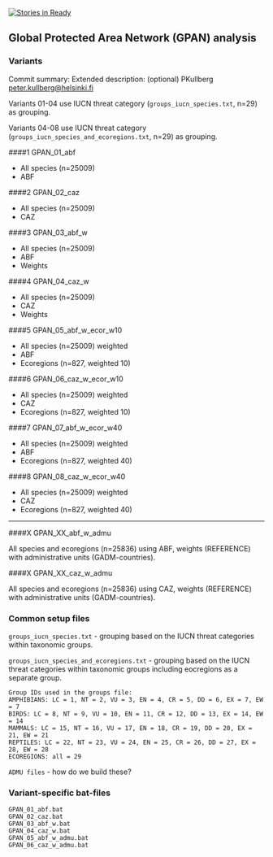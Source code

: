 [![Stories in Ready](https://badge.waffle.io/cbig/GPAN.png)](http://waffle.io/cbig/GPAN) 

## Global Protected Area Network (GPAN) analysis

### Variants
Commit summary: Extended description: (optional)
PKullberg peter.kullberg@helsinki.fi


Variants 01-04 use IUCN threat category (`groups_iucn_species.txt`, n=29) as grouping.

Variants 04-08 use IUCN threat category (`groups_iucn_species_and_ecoregions.txt`, n=29) as grouping.

####1 GPAN_01_abf

* All species (n=25009)
* ABF

####2 GPAN_02_caz

* All species (n=25009) 
* CAZ

####3 GPAN_03_abf_w

* All species (n=25009)
* ABF
* Weights

####4 GPAN_04_caz_w

* All species (n=25009) 
* CAZ
* Weights

####5 GPAN_05_abf_w_ecor_w10

* All species (n=25009) weighted
* ABF
* Ecoregions (n=827, weighted 10)

####6 GPAN_06_caz_w_ecor_w10

* All species (n=25009) weighted
* CAZ
* Ecoregions (n=827, weighted 10)

####7 GPAN_07_abf_w_ecor_w40

* All species (n=25009) weighted
* ABF
* Ecoregions (n=827, weighted 40)

####8 GPAN_08_caz_w_ecor_w40

* All species (n=25009) weighted
* CAZ
* Ecoregions (n=827, weighted 40)

----


####X GPAN_XX_abf_w_admu

All species and ecoregions (n=25836) using ABF, weights (REFERENCE) with administrative units (GADM-countries).

####X GPAN_XX_caz_w_admu

All species and ecoregions (n=25836) using CAZ, weights (REFERENCE) with administrative units (GADM-countries).

### Common setup files

`groups_iucn_species.txt` - grouping based on the IUCN threat categories within taxonomic groups.

`groups_iucn_species_and_ecoregions.txt` - grouping based on the IUCN threat categories within taxonomic groups including eocregions as a separate group.

	Group IDs used in the groups file:  
	AMPHIBIANS:	LC = 1, NT = 2, VU = 3, EN = 4, CR = 5, DD = 6, EX = 7, EW = 7  
	BIRDS: LC = 8, NT = 9, VU = 10, EN = 11, CR = 12, DD = 13, EX = 14, EW = 14  
	MAMMALS: LC = 15, NT = 16, VU = 17, EN = 18, CR = 19, DD = 20, EX = 21, EW = 21  
	REPTILES: LC = 22, NT = 23, VU = 24, EN = 25, CR = 26, DD = 27, EX = 28, EW = 28  
	ECOREGIONS:	all = 29
	
`ADMU files` - how do we build these? 


### Variant-specific bat-files

`GPAN_01_abf.bat`  
`GPAN_02_caz.bat`  
`GPAN_03_abf_w.bat`  
`GPAN_04_caz_w.bat`  
`GPAN_05_abf_w_admu.bat`  
`GPAN_06_caz_w_admu.bat`  

